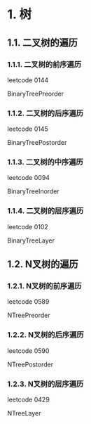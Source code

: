 # 1. 树

## 1.1. 二叉树的遍历

### 1.1.1. 二叉树的前序遍历

leetcode 0144

BinaryTreePreorder

### 1.1.2. 二叉树的后序遍历

leetcode 0145

BinaryTreePostorder

### 1.1.3. 二叉树的中序遍历

leetcode 0094

BinaryTreeInorder

### 1.1.4. 二叉树的层序遍历

leetcode 0102

BinaryTreeLayer

## 1.2. N叉树的遍历

### 1.2.1. N叉树的前序遍历

leetcode 0589

NTreePreorder

### 1.2.2. N叉树的后序遍历

leetcode 0590

NTreePostorder

### 1.2.3. N叉树的层序遍历

leetcode 0429

NTreeLayer